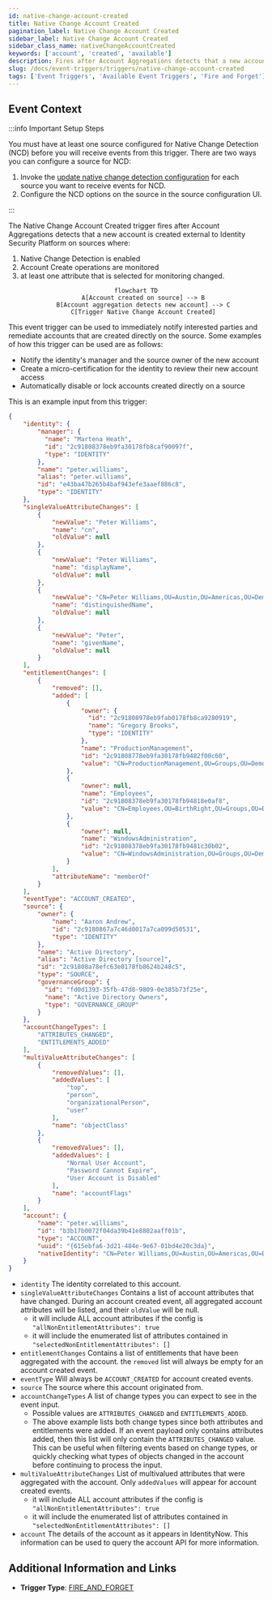 ```yaml
---
id: native-change-account-created
title: Native Change Account Created
pagination_label: Native Change Account Created
sidebar_label: Native Change Account Created
sidebar_class_name: nativeChangeAccountCreated
keywords: ['account', 'created', 'available']
description: Fires after Account Aggregations detects that a new account is created external to Identity Security Platform on sources
slug: /docs/event-triggers/triggers/native-change-account-created
tags: ['Event Triggers', 'Available Event Triggers', 'Fire and Forget']
---
```


## Event Context

:::info Important Setup Steps

You must have at least one source configured for Native Change Detection (NCD) before you will receive events from this trigger.  There are two ways you can configure a source for NCD:

1. Invoke the [update native change detection configuration](https://developer.sailpoint.com/idn/api/beta/put-native-change-detection-config) for each source you want to receive events for NCD.
2. Configure the NCD options on the source in the source configuration UI.

:::

The Native Change Account Created trigger fires after Account Aggregations detects that a new account is created external to Identity Security Platform on sources where:

1. Native Change Detection is enabled
2. Account Create operations are monitored
3. at least one attribute that is selected for monitoring changed.

<div align="center">

```mermaid
flowchart TD
    A[Account created on source] --> B
    B[Account aggregation detects new account] --> C
    C[Trigger Native Change Account Created]
```

</div>

This event trigger can be used to immediately notify interested parties and remediate accounts that are created directly on the source.  Some examples of how this trigger can be used are as follows:

- Notify the identity's manager and the source owner of the new account
- Create a micro-certification for the identity to review their new account access
- Automatically disable or lock accounts created directly on a source

This is an example input from this trigger:

```json
{
    "identity": {
        "manager": {
          "name": "Martena Heath",
          "id": "2c91808378eb9fa30178fb8caf90097f",
          "type": "IDENTITY"
        },
        "name": "peter.williams",
        "alias": "peter.williams",
        "id": "e43ba47b265b4baf943efe3aaef886c8",
        "type": "IDENTITY"
    },
    "singleValueAttributeChanges": [
        {
            "newValue": "Peter Williams",
            "name": "cn",
            "oldValue": null
        },
        {
            "newValue": "Peter Williams",
            "name": "displayName",
            "oldValue": null
        },
        {
            "newValue": "CN=Peter Williams,OU=Austin,OU=Americas,OU=Demo,DC=seri,DC=sailpointdemo,DC=com",
            "name": "distinguishedName",
            "oldValue": null
        },
        {
            "newValue": "Peter",
            "name": "givenName",
            "oldValue": null
        }
    ],
    "entitlementChanges": [
        {
            "removed": [],
            "added": [
                {
                    "owner": {
                      "id": "2c91808978eb9fab0178fb8ca9280919",
                      "name": "Gregory Brooks",
                      "type": "IDENTITY"
                    },
                    "name": "ProductionManagement",
                    "id": "2c91808778eb9fa30178fb9482f00c60",
                    "value": "CN=ProductionManagement,OU=Groups,OU=Demo,DC=seri,DC=sailpointdemo,DC=com"
                },
                {
                    "owner": null,
                    "name": "Employees",
                    "id": "2c91808378eb9fa30178fb94818e0af8",
                    "value": "CN=Employees,OU=BirthRight,OU=Groups,OU=Demo,DC=seri,DC=sailpointdemo,DC=com"
                },
                {
                    "owner": null,
                    "name": "WindowsAdministration",
                    "id": "2c91808378eb9fa30178fb9481c30b02",
                    "value": "CN=WindowsAdministration,OU=Groups,OU=Demo,DC=seri,DC=sailpointdemo,DC=com"
                }
            ],
            "attributeName": "memberOf"
        }
    ],
    "eventType": "ACCOUNT_CREATED",
    "source": {
        "owner": {
            "name": "Aaron Andrew",
            "id": "2c9180867a7c46d0017a7ca099d50531",
            "type": "IDENTITY"
        },
        "name": "Active Directory",
        "alias": "Active Directory [source]",
        "id": "2c91808a78efc63e0178fb8624b248c5",
        "type": "SOURCE",
        "governanceGroup": {
          "id": "fd0d1393-35fb-47d8-9809-0e385b73f25e",
          "name": "Active Directory Owners",
          "type": "GOVERNANCE_GROUP"
        }
    },
    "accountChangeTypes": [
        "ATTRIBUTES_CHANGED",
        "ENTITLEMENTS_ADDED"
    ],
    "multiValueAttributeChanges": [
        {
            "removedValues": [],
            "addedValues": [
                "top",
                "person",
                "organizationalPerson",
                "user"
            ],
            "name": "objectClass"
        },
        {
            "removedValues": [],
            "addedValues": [
                "Normal User Account",
                "Password Cannot Expire",
                "User Account is Disabled"
            ],
            "name": "accountFlags"
        }
    ],
    "account": {
        "name": "peter.williams",
        "id": "b3b17b0072f04da39b41e8802aaff01b",
        "type": "ACCOUNT",
        "uuid": "{615ebfa6-3d21-484e-9e67-01bd4e20c3da}",
        "nativeIdentity": "CN=Peter Williams,OU=Austin,OU=Americas,OU=Demo,DC=seri,DC=sailpointdemo,DC=com"
    }
}
```

- `identity` The identity correlated to this account.
- `singleValueAttributeChanges` Contains a list of account attributes that have changed.  During an account created event, all aggregated account attributes will be listed, and their `oldValue` will be null.
  - it will include ALL account attributes if the config is `"allNonEntitlementAttributes": true`
  - it will include the enumerated list of attributes contained in `"selectedNonEntitlementAttributes": []`
- `entitlementChanges` Contains a list of entitlements that have been aggregated with the account.  the `removed` list will always be empty for an account created event.
- `eventType` Will always be `ACCOUNT_CREATED` for account created events.
- `source` The source where this account originated from.
- `accountChangeTypes` A list of change types you can expect to see in the event input.
  - Possible values are `ATTRIBUTES_CHANGED` and `ENTITLEMENTS_ADDED`.
  - The above example lists both change types since both attributes and entitlements were added.  If an event payload only contains attributes added, then this list will only contain the `ATTRIBUTES_CHANGED` value.  This can be useful when filtering events based on change types, or quickly checking what types of objects changed in the account before continuing to process the input.
- `multiValueAttributeChanges` List of multivalued attributes that were aggregated with the account.  Only `addedValues` will appear for account created events.
  - it will include ALL account attributes if the config is `"allNonEntitlementAttributes": true`
  - it will include the enumerated list of attributes contained in `"selectedNonEntitlementAttributes": []`
- `account` The details of the account as it appears in IdentityNow.  This information can be used to query the account API for more information.

## Additional Information and Links

- **Trigger Type**: [FIRE_AND_FORGET](../trigger-types.md#fire-and-forget)
